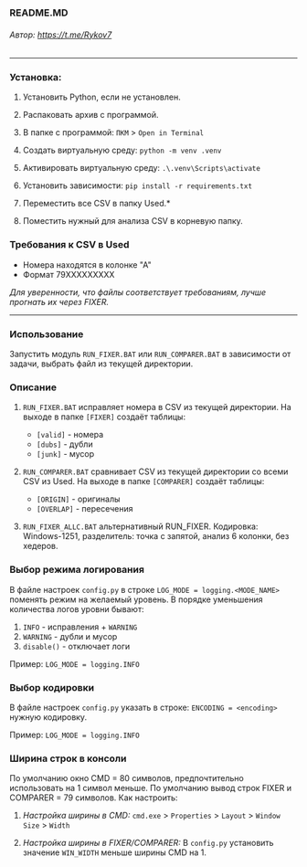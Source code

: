 ### README.MD
###### Автор: https://t.me/Rykov7
***

### Установка:
1. Установить Python, если не установлен.
2. Распаковать архив с программой.
3. В папке с программой: `ПКМ` > `Open in Terminal`
4. Создать виртуальную среду:
`python -m venv .venv`
5. Активировать виртуальную среду:
`.\.venv\Scripts\activate`
6. Установить зависимости:
`pip install -r requirements.txt`

7. Переместить все CSV в папку Used.*
8. Поместить нужный для анализа CSV в корневую папку.

### Требования к CSV в Used

* Номера находятся в колонке "А" 
* Формат 79XXXXXXXXX

_Для уверенности, что файлы соответствует требованиям, лучше прогнать их через FIXER._
***
### Использование
Запустить модуль `RUN_FIXER.BAT` или `RUN_COMPARER.BAT` в зависимости от задачи, выбрать файл из текущей директории.

### Описание
1. `RUN_FIXER.BAT` исправляет номера в CSV из текущей директории. На выходе в папке `[FIXER]` создаёт таблицы:
   * `[valid]` - номера 
   * `[dubs]` - дубли
   * `[junk]` - мусор

2. `RUN_COMPARER.BAT` сравнивает CSV из текущей директории со всеми CSV из Used. На выходе в папке `[COMPARER]` создаёт таблицы:
   * `[ORIGIN]` - оригиналы
   * `[OVERLAP]` - пересечения

3. `RUN_FIXER_ALLC.BAT` альтернативный RUN_FIXER. Кодировка: Windows-1251, разделитель: точка с запятой, анализ 6 колонки, без хедеров.

### Выбор режима логирования
В файле настроек `config.py` в строке `LOG_MODE = logging.<MODE_NAME>` поменять режим на желаемый уровень.
В порядке уменьшения количества логов уровни бывают:
1. `INFO` - исправления + `WARNING`
2. `WARNING` - дубли и мусор
3. `disable()` - отключает логи

Пример: `LOG_MODE = logging.INFO`


### Выбор кодировки
В файле настроек `config.py` указать в строке: `ENCODING = <encoding>` нужную кодировку.

Пример: `LOG_MODE = logging.INFO`
### Ширина строк в консоли
По умолчанию окно CMD = 80 символов, предпочтительно использовать на 1 символ меньше.
По умолчанию вывод строк FIXER и COMPARER = 79 символов. Как настроить:

1. _Настройка ширины в CMD:_
`сmd.exe` > `Properties` > `Layout` > `Window Size` > `Width`

2. _Настройка ширины в FIXER/COMPARER:_
В `config.py` установить значение `WIN_WIDTH` меньше ширины CMD на 1.